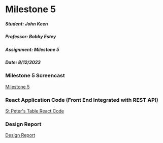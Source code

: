 # Milestone 5

##### Student: John Keen
##### Professor: Bobby Estey
##### Assignment: Milestone 5
##### Date: 8/12/2023


### Milestone 5 Screencast

[Milestone 5](https://www.loom.com/share/8cef9b4ef78f40389c43088357a9e6d5)

### React Application Code (Front End Integrated with REST API)

[St Peter's Table React Code](https://github.com/thunderblue1/reactstpeterstable)

### Design Report

[Design Report](https://github.com/thunderblue1/Homework/tree/master/Design%20Report)